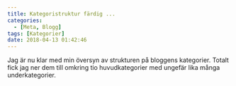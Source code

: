 ```yaml
---
title: Kategoristruktur färdig ...
categories:
  - [Meta, Blogg]
tags: [Kategorier]
date: 2018-04-13 01:42:46
---
```

Jag är nu klar med min översyn av strukturen på bloggens kategorier. Totalt fick jag ner dem till omkring tio huvudkategorier med ungefär lika många underkategorier.
